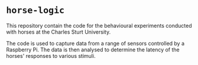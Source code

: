 # `horse-logic`

This repository contain the code for the behavioural experiments conducted with horses at the Charles Sturt University.

The code is used to capture data from a range of sensors controlled by a Raspberry Pi. The data is then analysed to determine the latency of the horses' responses to various stimuli.
